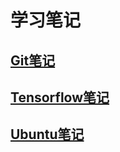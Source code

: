 #  学习笔记
## [Git笔记](https://github.com/HEUDavid/gitLearningNotes/blob/master/gitLearningNotes.txt)
## [Tensorflow笔记](https://github.com/HEUDavid/gitLearningNotes/blob/master/tensorflowNotes.txt)
## [Ubuntu笔记](https://github.com/HEUDavid/gitLearningNotes/blob/master/ubuntuNotes.txt)
